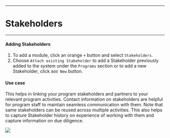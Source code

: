 ****
# Stakeholders
---

#### Adding Stakeholders

1. To add a module, click an orange `+` button and select `Stakeholders`. 
2. Choose `Attach existing Stakeholder` to add a Stakeholder previously added to the system under the `Programs` section or to add a new Stakeholder, click `Add New` button.

#### Use case 
This helps in linking your program stakeholders and partners to your relevant program activities. Contact information on stakeholders are helpful for program staff to maintain seamless communication with them. Note that same stakeholders can be reused across multiple activities. This also helps to capture Stakeholder history on experience of working with them and capture information on due diligence.

![](https://lh4.googleusercontent.com/gKjfu6Gf36hhvnxiwR3dFwUC6_TxpsUM9josMO1WxPnZzyiyeCgYbR3QBmjcjDmCYS2pV_sKCG8OPF_yWkMJAP2DoxOYBMKUuQu9XD36SEgoFbdi3BzTg0ey-oDlC7So0JR9u3o4)


